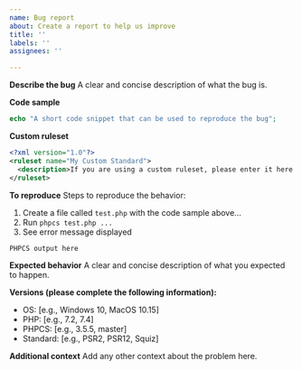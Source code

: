 ```yaml
---
name: Bug report
about: Create a report to help us improve
title: ''
labels: ''
assignees: ''

---
```


**Describe the bug**
A clear and concise description of what the bug is.

**Code sample**
```php
echo "A short code snippet that can be used to reproduce the bug";
```

**Custom ruleset**
```xml
<?xml version="1.0"?>
<ruleset name="My Custom Standard">
  <description>If you are using a custom ruleset, please enter it here.</description>
</ruleset>
```

**To reproduce**
Steps to reproduce the behavior:
1. Create a file called `test.php` with the code sample above...
2. Run `phpcs test.php ...`
3. See error message displayed
```
PHPCS output here
```

**Expected behavior**
A clear and concise description of what you expected to happen.

**Versions (please complete the following information):**
 - OS: [e.g., Windows 10, MacOS 10.15]
 - PHP: [e.g., 7.2, 7.4]
 - PHPCS: [e.g., 3.5.5, master]
 - Standard: [e.g., PSR2, PSR12, Squiz]

**Additional context**
Add any other context about the problem here.
